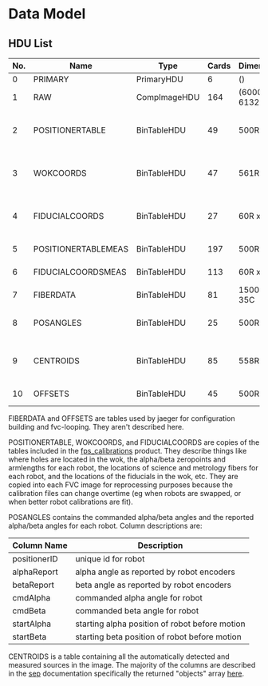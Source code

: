 # Data Model

## HDU List

| No. |   Name | Type   |   Cards |  Dimensions | Description |
|---|---|---|---|---|---|
| 0  |PRIMARY       | PrimaryHDU   |    6  | () | N/A |
|  1 | RAW           | CompImageHDU  |  164  | (6000, 6132) | FVC image |
|  2 | POSITIONERTABLE    | BinTableHDU |    49 |  500R x 19C | positioner-specific calibration table (copied from fps_calibrations) |
|  3 | WOKCOORDS     | BinTableHDU   |  47  | 561R x 18C   | wok-specific calibration table (copied from fps_calibrations) |
|  4 | FIDUCIALCOORDS    | BinTableHDU |    27 |  60R x 8C  | fiducial-specific calibration table (copied from fps_calibrations)
|  5 | POSITIONERTABLEMEAS    |  BinTableHDU  |  197 |  500R x 93C | positioner-specific fvc measurements |
|  6 | FIDUCIALCOORDSMEAS    | BinTableHDU  |  113 |  60R x 51C | fiducial-specific fvc measurements |
|  7 | FIBERDATA     | BinTableHDU   |  81  | 1500R x 35C | unsure, used by jaeger? |
|  8 | POSANGLES     | BinTableHDU   |  25  | 500R x 7C  | positioner-commanded/reported alpha/beta angles |
|  9 | CENTROIDS     | BinTableHDU   |  85  | 558R x 37C | sep (source extractor) centroid detections and measurements |
| 10 | OFFSETS       | BinTableHDU   |  45  | 500R x 17C | unsure, used by jaeger? |

FIBERDATA and OFFSETS are tables used by jaeger for configuration building and fvc-looping.  They aren't described here.

POSITIONERTABLE, WOKCOORDS, and FIDUCIALCOORDS are copies of the tables included in the [fps_calibrations](https://www.github.com/sdss/fps_calibrations) product.  They describe things like where holes are located in the wok, the alpha/beta zeropoints and armlengths for each robot, the locations of science and metrology fibers for each robot, and the locations of the fiducials in the wok, etc.  They are copied into each FVC image for reprocessing purposes because the calibration files can change overtime (eg when robots are swapped, or when better robot calibrations are fit).

POSANGLES contains the commanded alpha/beta angles and the reported alpha/beta angles for each robot.  Column descriptions are:

| Column Name | Description |
|---|---|
|positionerID| unique id for robot |
| alphaReport | alpha angle as reported by robot encoders |
| betaReport | beta angle as reported by robot encoders |
| cmdAlpha | commanded alpha angle for robot |
| cmdBeta | commanded beta angle for robot |
| startAlpha | starting alpha position of robot before motion |
| startBeta | starting beta position of robot before motion|



CENTROIDS is a table containing all the automatically detected and measured sources in the image.  The majority of the columns are described in the [sep](https://sep.readthedocs.io/en/v1.1.x/) documentation specifically the returned "objects" array [here](https://sep.readthedocs.io/en/v1.0.x/api/sep.extract.html).

